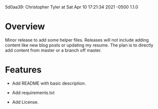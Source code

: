 5d0aa39: Christopher Tyler at Sat Apr 10 17:21:34 2021 -0500 
1.1.0

Overview
========

Minor release to add some helper files.
Releases will not include adding content like new blog posts or updating my
resume.
The plan is to directly add content from master or a branch off master.

Features
========

- Add README with basic description.

- Add requirements.txt

- Add License.
